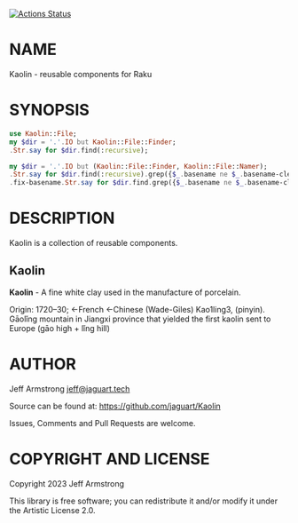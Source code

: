 [![Actions Status](https://github.com/jaguart/Kaolin/actions/workflows/test.yml/badge.svg)](https://github.com/jaguart/Kaolin/actions)

NAME
====

Kaolin - reusable components for Raku

SYNOPSIS
========

```raku
use Kaolin::File;
my $dir = '.'.IO but Kaolin::File::Finder;
.Str.say for $dir.find(:recursive);

my $dir = '.'.IO but (Kaolin::File::Finder, Kaolin::File::Namer);
.Str.say for $dir.find(:recursive).grep({$_.basename ne $_.basename-clean});
.fix-basename.Str.say for $dir.find.grep({$_.basename ne $_.basename-clean});
```

DESCRIPTION
===========

Kaolin is a collection of reusable components.

Kaolin
------

**Kaolin** - A fine white clay used in the manufacture of porcelain.

Origin: 1720–30; ←French ←Chinese (Wade-Giles) Kao1ling3, (pinyin). Gāolǐng mountain in Jiangxi province that yielded the first kaolin sent to Europe (gāo high + lǐng hill)

AUTHOR
======

Jeff Armstrong <jeff@jaguart.tech>

Source can be found at: https://github.com/jaguart/Kaolin

Issues, Comments and Pull Requests are welcome.

COPYRIGHT AND LICENSE
=====================

Copyright 2023 Jeff Armstrong

This library is free software; you can redistribute it and/or modify it under the Artistic License 2.0.

